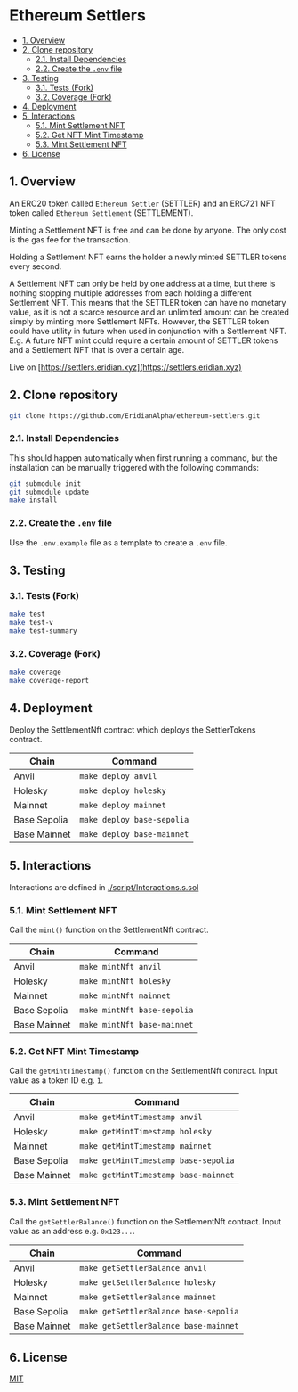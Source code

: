 # Ethereum Settlers

- [1. Overview](#1-overview)
- [2. Clone repository](#2-clone-repository)
  - [2.1. Install Dependencies](#21-install-dependencies)
  - [2.2. Create the `.env` file](#22-create-the-env-file)
- [3. Testing](#3-testing)
  - [3.1. Tests (Fork)](#31-tests-fork)
  - [3.2. Coverage (Fork)](#32-coverage-fork)
- [4. Deployment](#4-deployment)
- [5. Interactions](#5-interactions)
  - [5.1. Mint Settlement NFT](#51-mint-settlement-nft)
  - [5.2. Get NFT Mint Timestamp](#52-get-nft-mint-timestamp)
  - [5.3. Mint Settlement NFT](#53-mint-settlement-nft)
- [6. License](#6-license)

## 1. Overview

An ERC20 token called `Ethereum Settler` (SETTLER) and an ERC721 NFT token called `Ethereum Settlement` (SETTLEMENT).

Minting a Settlement NFT is free and can be done by anyone. The only cost is the gas fee for the transaction.

Holding a Settlement NFT earns the holder a newly minted SETTLER tokens every second.

A Settlement NFT can only be held by one address at a time, but there is nothing stopping multiple addresses from each holding a different Settlement NFT. This means that the SETTLER token can have no monetary value, as it is not a scarce resource and an unlimited amount can be created simply by minting more Settlement NFTs. However, the SETTLER token could have utility in future when used in conjunction with a Settlement NFT. E.g. A future NFT mint could require a certain amount of SETTLER tokens and a Settlement NFT that is over a certain age.

Live on [https://settlers.eridian.xyz](https://settlers.eridian.xyz)

## 2. Clone repository

```bash
git clone https://github.com/EridianAlpha/ethereum-settlers.git
```

### 2.1. Install Dependencies

This should happen automatically when first running a command, but the installation can be manually triggered with the following commands:

```bash
git submodule init
git submodule update
make install
```

### 2.2. Create the `.env` file

Use the `.env.example` file as a template to create a `.env` file.

## 3. Testing

### 3.1. Tests (Fork)

```bash
make test
make test-v
make test-summary
```

### 3.2. Coverage (Fork)

```bash
make coverage
make coverage-report
```

## 4. Deployment

Deploy the SettlementNft contract which deploys the SettlerTokens contract.

| Chain        | Command                    |
| ------------ | -------------------------- |
| Anvil        | `make deploy anvil`        |
| Holesky      | `make deploy holesky`      |
| Mainnet      | `make deploy mainnet`      |
| Base Sepolia | `make deploy base-sepolia` |
| Base Mainnet | `make deploy base-mainnet` |

## 5. Interactions

Interactions are defined in [./script/Interactions.s.sol](./script/Interactions.s.sol)

### 5.1. Mint Settlement NFT

Call the `mint()` function on the SettlementNft contract.

| Chain        | Command                     |
| ------------ | --------------------------- |
| Anvil        | `make mintNft anvil`        |
| Holesky      | `make mintNft holesky`      |
| Mainnet      | `make mintNft mainnet`      |
| Base Sepolia | `make mintNft base-sepolia` |
| Base Mainnet | `make mintNft base-mainnet` |

### 5.2. Get NFT Mint Timestamp

Call the `getMintTimestamp()` function on the SettlementNft contract.
Input value as a token ID e.g. `1`.

| Chain        | Command                              |
| ------------ | ------------------------------------ |
| Anvil        | `make getMintTimestamp anvil`        |
| Holesky      | `make getMintTimestamp holesky`      |
| Mainnet      | `make getMintTimestamp mainnet`      |
| Base Sepolia | `make getMintTimestamp base-sepolia` |
| Base Mainnet | `make getMintTimestamp base-mainnet` |

### 5.3. Mint Settlement NFT

Call the `getSettlerBalance()` function on the SettlementNft contract.
Input value as an address e.g. `0x123...`.

| Chain        | Command                               |
| ------------ | ------------------------------------- |
| Anvil        | `make getSettlerBalance anvil`        |
| Holesky      | `make getSettlerBalance holesky`      |
| Mainnet      | `make getSettlerBalance mainnet`      |
| Base Sepolia | `make getSettlerBalance base-sepolia` |
| Base Mainnet | `make getSettlerBalance base-mainnet` |

## 6. License

[MIT](https://choosealicense.com/licenses/mit/)
